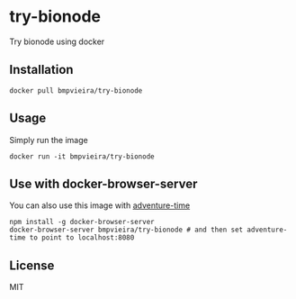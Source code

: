 # try-bionode

Try bionode using docker

## Installation

```
docker pull bmpvieira/try-bionode
```

## Usage

Simply run the image

```
docker run -it bmpvieira/try-bionode
```

## Use with docker-browser-server

You can also use this image with [adventure-time](https://github.com/maxogden/adventure-time)

```
npm install -g docker-browser-server
docker-browser-server bmpvieira/try-bionode # and then set adventure-time to point to localhost:8080
```

## License

MIT
